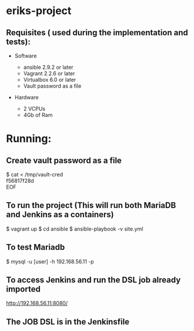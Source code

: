 # eriks-project

## Requisites ( used during the implementation and tests):
- Software
  - ansible 2.9.2 or later
  - Vagrant 2.2.6 or later
  - Virtualbox 6.0 or later
  - Vault password as a file

- Hardware
  - 2 VCPUs
  - 4Gb of Ram

# Running:

## Create vault password as a file
  $ cat <<EOF > /tmp/vault-cred                                            
f56817f28d      
EOF

## To run the project (This will run both MariaDB and Jenkins as a containers)
  $ vagrant up
  $ cd ansible
  $ ansible-playbook -v site.yml

## To test Mariadb
  $ mysql -u [user] -h 192.168.56.11 -p

## To access Jenkins and run the DSL job already imported
http://192.168.56.11:8080/

## The JOB DSL is in the Jenkinsfile
